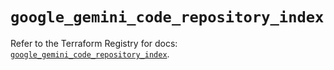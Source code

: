 # `google_gemini_code_repository_index`

Refer to the Terraform Registry for docs: [`google_gemini_code_repository_index`](https://registry.terraform.io/providers/hashicorp/google/6.47.0/docs/resources/gemini_code_repository_index).
